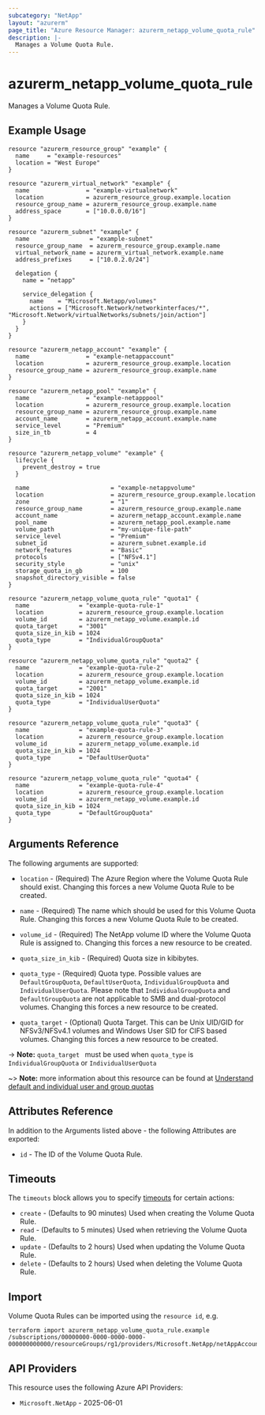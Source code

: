 ```yaml
---
subcategory: "NetApp"
layout: "azurerm"
page_title: "Azure Resource Manager: azurerm_netapp_volume_quota_rule"
description: |-
  Manages a Volume Quota Rule.
---
```


# azurerm_netapp_volume_quota_rule

Manages a Volume Quota Rule.

## Example Usage

```hcl
resource "azurerm_resource_group" "example" {
  name     = "example-resources"
  location = "West Europe"
}

resource "azurerm_virtual_network" "example" {
  name                = "example-virtualnetwork"
  location            = azurerm_resource_group.example.location
  resource_group_name = azurerm_resource_group.example.name
  address_space       = ["10.0.0.0/16"]
}

resource "azurerm_subnet" "example" {
  name                 = "example-subnet"
  resource_group_name  = azurerm_resource_group.example.name
  virtual_network_name = azurerm_virtual_network.example.name
  address_prefixes     = ["10.0.2.0/24"]

  delegation {
    name = "netapp"

    service_delegation {
      name    = "Microsoft.Netapp/volumes"
      actions = ["Microsoft.Network/networkinterfaces/*", "Microsoft.Network/virtualNetworks/subnets/join/action"]
    }
  }
}

resource "azurerm_netapp_account" "example" {
  name                = "example-netappaccount"
  location            = azurerm_resource_group.example.location
  resource_group_name = azurerm_resource_group.example.name
}

resource "azurerm_netapp_pool" "example" {
  name                = "example-netapppool"
  location            = azurerm_resource_group.example.location
  resource_group_name = azurerm_resource_group.example.name
  account_name        = azurerm_netapp_account.example.name
  service_level       = "Premium"
  size_in_tb          = 4
}

resource "azurerm_netapp_volume" "example" {
  lifecycle {
    prevent_destroy = true
  }

  name                       = "example-netappvolume"
  location                   = azurerm_resource_group.example.location
  zone                       = "1"
  resource_group_name        = azurerm_resource_group.example.name
  account_name               = azurerm_netapp_account.example.name
  pool_name                  = azurerm_netapp_pool.example.name
  volume_path                = "my-unique-file-path"
  service_level              = "Premium"
  subnet_id                  = azurerm_subnet.example.id
  network_features           = "Basic"
  protocols                  = ["NFSv4.1"]
  security_style             = "unix"
  storage_quota_in_gb        = 100
  snapshot_directory_visible = false
}

resource "azurerm_netapp_volume_quota_rule" "quota1" {
  name              = "example-quota-rule-1"
  location          = azurerm_resource_group.example.location
  volume_id         = azurerm_netapp_volume.example.id
  quota_target      = "3001"
  quota_size_in_kib = 1024
  quota_type        = "IndividualGroupQuota"
}

resource "azurerm_netapp_volume_quota_rule" "quota2" {
  name              = "example-quota-rule-2"
  location          = azurerm_resource_group.example.location
  volume_id         = azurerm_netapp_volume.example.id
  quota_target      = "2001"
  quota_size_in_kib = 1024
  quota_type        = "IndividualUserQuota"
}

resource "azurerm_netapp_volume_quota_rule" "quota3" {
  name              = "example-quota-rule-3"
  location          = azurerm_resource_group.example.location
  volume_id         = azurerm_netapp_volume.example.id
  quota_size_in_kib = 1024
  quota_type        = "DefaultUserQuota"
}

resource "azurerm_netapp_volume_quota_rule" "quota4" {
  name              = "example-quota-rule-4"
  location          = azurerm_resource_group.example.location
  volume_id         = azurerm_netapp_volume.example.id
  quota_size_in_kib = 1024
  quota_type        = "DefaultGroupQuota"
}
```

## Arguments Reference

The following arguments are supported:

* `location` - (Required) The Azure Region where the Volume Quota Rule should exist. Changing this forces a new Volume Quota Rule to be created.

* `name` - (Required) The name which should be used for this Volume Quota Rule. Changing this forces a new Volume Quota Rule to be created.

* `volume_id` - (Required) The NetApp volume ID where the Volume Quota Rule is assigned to. Changing this forces a new resource to be created.

* `quota_size_in_kib` - (Required) Quota size in kibibytes.

* `quota_type` - (Required) Quota type. Possible values are `DefaultGroupQuota`, `DefaultUserQuota`, `IndividualGroupQuota` and `IndividualUserQuota`. Please note that `IndividualGroupQuota` and `DefaultGroupQuota` are not applicable to SMB and dual-protocol volumes. Changing this forces a new resource to be created.

* `quota_target` - (Optional) Quota Target. This can be Unix UID/GID for NFSv3/NFSv4.1 volumes and Windows User SID for CIFS based volumes. Changing this forces a new resource to be created.

-> **Note:** `quota_target ` must be used when `quota_type` is `IndividualGroupQuota` or `IndividualUserQuota`

~> **Note:** more information about this resource can be found at [Understand default and individual user and group quotas](https://learn.microsoft.com/en-us/azure/azure-netapp-files/default-individual-user-group-quotas-introduction)

## Attributes Reference

In addition to the Arguments listed above - the following Attributes are exported: 

* `id` - The ID of the Volume Quota Rule.

## Timeouts

The `timeouts` block allows you to specify [timeouts](https://www.terraform.io/language/resources/syntax#operation-timeouts) for certain actions:

* `create` - (Defaults to 90 minutes) Used when creating the Volume Quota Rule.
* `read` - (Defaults to 5 minutes) Used when retrieving the Volume Quota Rule.
* `update` - (Defaults to 2 hours) Used when updating the Volume Quota Rule.
* `delete` - (Defaults to 2 hours) Used when deleting the Volume Quota Rule.

## Import

Volume Quota Rules can be imported using the `resource id`, e.g.

```shell
terraform import azurerm_netapp_volume_quota_rule.example /subscriptions/00000000-0000-0000-0000-000000000000/resourceGroups/rg1/providers/Microsoft.NetApp/netAppAccounts/account1/capacityPools/pool1/volumes/vol1/volumeQuotaRules/quota1
```

## API Providers
<!-- This section is generated, changes will be overwritten -->
This resource uses the following Azure API Providers:

* `Microsoft.NetApp` - 2025-06-01

